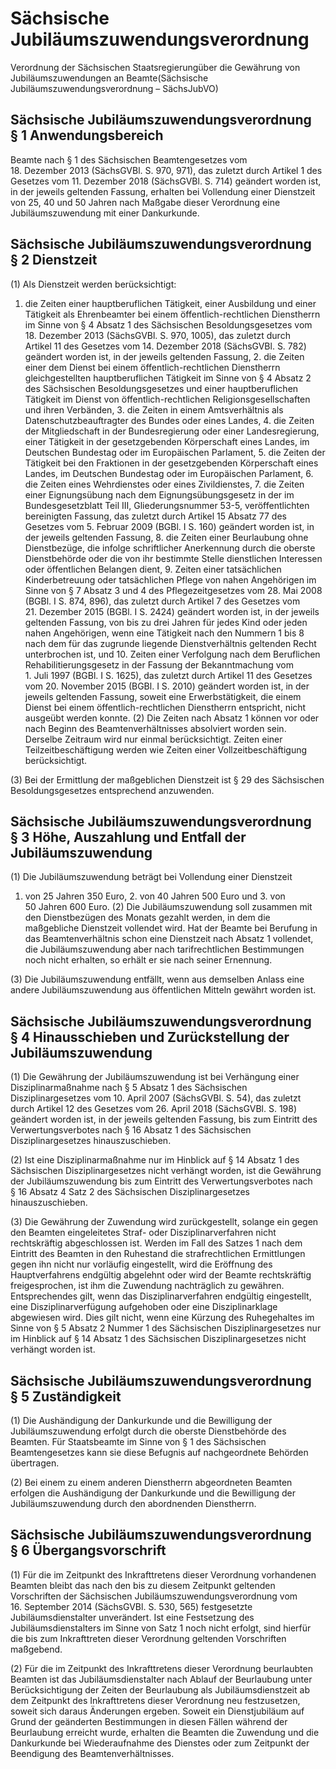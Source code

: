 # Sächsische Jubiläumszuwendungsverordnung

Verordnung der Sächsischen Staatsregierungüber die Gewährung von Jubiläumszuwendungen an Beamte(Sächsische Jubiläumszuwendungsverordnung – SächsJubVO)

## Sächsische Jubiläumszuwendungsverordnung § 1 Anwendungsbereich

Beamte nach § 1 des Sächsischen Beamtengesetzes vom 18. Dezember 2013 (SächsGVBl. S. 970, 971), das zuletzt durch Artikel 1 des Gesetzes vom 11. Dezember 2018 (SächsGVBl. S. 714) geändert worden ist, in der jeweils geltenden Fassung, erhalten bei Vollendung einer Dienstzeit von 25, 40 und 50 Jahren nach Maßgabe dieser Verordnung eine Jubiläumszuwendung mit einer Dankurkunde.


## Sächsische Jubiläumszuwendungsverordnung § 2 Dienstzeit

(1) Als Dienstzeit werden berücksichtigt:

1. die Zeiten einer hauptberuflichen Tätigkeit, einer Ausbildung und einer Tätigkeit als Ehrenbeamter bei einem öffentlich-rechtlichen Dienstherrn im Sinne von § 4 Absatz 1 des Sächsischen Besoldungsgesetzes vom 18. Dezember 2013 (SächsGVBl. S. 970, 1005), das zuletzt durch Artikel 11 des Gesetzes vom 14. Dezember 2018 (SächsGVBl. S. 782) geändert worden ist, in der jeweils geltenden Fassung, 2. die Zeiten einer dem Dienst bei einem öffentlich-rechtlichen Dienstherrn gleichgestellten hauptberuflichen Tätigkeit im Sinne von § 4 Absatz 2 des Sächsischen Besoldungsgesetzes und einer hauptberuflichen Tätigkeit im Dienst von öffentlich-rechtlichen Religionsgesellschaften und ihren Verbänden, 3. die Zeiten in einem Amtsverhältnis als Datenschutzbeauftragter des Bundes oder eines Landes, 4. die Zeiten der Mitgliedschaft in der Bundesregierung oder einer Landesregierung, einer Tätigkeit in der gesetzgebenden Körperschaft eines Landes, im Deutschen Bundestag oder im Europäischen Parlament, 5. die Zeiten der Tätigkeit bei den Fraktionen in der gesetzgebenden Körperschaft eines Landes, im Deutschen Bundestag oder im Europäischen Parlament, 6. die Zeiten eines Wehrdienstes oder eines Zivildienstes, 7. die Zeiten einer Eignungsübung nach dem Eignungsübungsgesetz in der im Bundesgesetzblatt Teil III, Gliederungsnummer 53-5, veröffentlichten bereinigten Fassung, das zuletzt durch Artikel 15 Absatz 77 des Gesetzes vom 5. Februar 2009 (BGBl. I S. 160) geändert worden ist, in der jeweils geltenden Fassung, 8. die Zeiten einer Beurlaubung ohne Dienstbezüge, die infolge schriftlicher Anerkennung durch die oberste Dienstbehörde oder die von ihr bestimmte Stelle dienstlichen Interessen oder öffentlichen Belangen dient, 9. Zeiten einer tatsächlichen Kinderbetreuung oder tatsächlichen Pflege von nahen Angehörigen im Sinne von § 7 Absatz 3 und 4 des Pflegezeitgesetzes vom 28. Mai 2008 (BGBl. I S. 874, 896), das zuletzt durch Artikel 7 des Gesetzes vom 21. Dezember 2015 (BGBl. I S. 2424) geändert worden ist, in der jeweils geltenden Fassung, von bis zu drei Jahren für jedes Kind oder jeden nahen Angehörigen, wenn eine Tätigkeit nach den Nummern 1 bis 8 nach dem für das zugrunde liegende Dienstverhältnis geltenden Recht unterbrochen ist, und 10. Zeiten einer Verfolgung nach dem Beruflichen Rehabilitierungsgesetz in der Fassung der Bekanntmachung vom 1. Juli 1997 (BGBl. I S. 1625), das zuletzt durch Artikel 11 des Gesetzes vom 20. November 2015 (BGBl. I S. 2010) geändert worden ist, in der jeweils geltenden Fassung, soweit eine Erwerbstätigkeit, die einem Dienst bei einem öffentlich-rechtlichen Dienstherrn entspricht, nicht ausgeübt werden konnte. (2) Die Zeiten nach Absatz 1 können vor oder nach Beginn des Beamtenverhältnisses absolviert worden sein. Derselbe Zeitraum wird nur einmal berücksichtigt. Zeiten einer Teilzeitbeschäftigung werden wie Zeiten einer Vollzeitbeschäftigung berücksichtigt.

(3) Bei der Ermittlung der maßgeblichen Dienstzeit ist § 29 des Sächsischen Besoldungsgesetzes entsprechend anzuwenden.


## Sächsische Jubiläumszuwendungsverordnung § 3 Höhe, Auszahlung und Entfall der Jubiläumszuwendung

(1) Die Jubiläumszuwendung beträgt bei Vollendung einer Dienstzeit

1. von 25 Jahren 350 Euro, 2. von 40 Jahren 500 Euro und 3. von 50 Jahren 600 Euro. (2) Die Jubiläumszuwendung soll zusammen mit den Dienstbezügen des Monats gezahlt werden, in dem die maßgebliche Dienstzeit vollendet wird. Hat der Beamte bei Berufung in das Beamtenverhältnis schon eine Dienstzeit nach Absatz 1 vollendet, die Jubiläumszuwendung aber nach tarifrechtlichen Bestimmungen noch nicht erhalten, so erhält er sie nach seiner Ernennung.

(3) Die Jubiläumszuwendung entfällt, wenn aus demselben Anlass eine andere Jubiläumszuwendung aus öffentlichen Mitteln gewährt worden ist.


## Sächsische Jubiläumszuwendungsverordnung § 4 Hinausschieben und Zurückstellung der Jubiläumszuwendung

(1) Die Gewährung der Jubiläumszuwendung ist bei Verhängung einer Disziplinarmaßnahme nach § 5 Absatz 1 des Sächsischen Disziplinargesetzes vom 10. April 2007 (SächsGVBl. S. 54), das zuletzt durch Artikel 12 des Gesetzes vom 26. April 2018 (SächsGVBl. S. 198) geändert worden ist, in der jeweils geltenden Fassung, bis zum Eintritt des Verwertungsverbotes nach § 16 Absatz 1 des Sächsischen Disziplinargesetzes hinauszuschieben.

(2) Ist eine Disziplinarmaßnahme nur im Hinblick auf § 14 Absatz 1 des Sächsischen Disziplinargesetzes nicht verhängt worden, ist die Gewährung der Jubiläumszuwendung bis zum Eintritt des Verwertungsverbotes nach § 16 Absatz 4 Satz 2 des Sächsischen Disziplinargesetzes hinauszuschieben.

(3) Die Gewährung der Zuwendung wird zurückgestellt, solange ein gegen den Beamten eingeleitetes Straf- oder Disziplinarverfahren nicht rechtskräftig abgeschlossen ist. Werden im Fall des Satzes 1 nach dem Eintritt des Beamten in den Ruhestand die strafrechtlichen Ermittlungen gegen ihn nicht nur vorläufig eingestellt, wird die Eröffnung des Hauptverfahrens endgültig abgelehnt oder wird der Beamte rechtskräftig freigesprochen, ist ihm die Zuwendung nachträglich zu gewähren. Entsprechendes gilt, wenn das Disziplinarverfahren endgültig eingestellt, eine Disziplinarverfügung aufgehoben oder eine Disziplinarklage abgewiesen wird. Dies gilt nicht, wenn eine Kürzung des Ruhegehaltes im Sinne von § 5 Absatz 2 Nummer 1 des Sächsischen Disziplinargesetzes nur im Hinblick auf § 14 Absatz 1 des Sächsischen Disziplinargesetzes nicht verhängt worden ist.


## Sächsische Jubiläumszuwendungsverordnung § 5 Zuständigkeit

(1) Die Aushändigung der Dankurkunde und die Bewilligung der Jubiläumszuwendung erfolgt durch die oberste Dienstbehörde des Beamten. Für Staatsbeamte im Sinne von § 1 des Sächsischen Beamtengesetzes kann sie diese Befugnis auf nachgeordnete Behörden übertragen.

(2) Bei einem zu einem anderen Dienstherrn abgeordneten Beamten erfolgen die Aushändigung der Dankurkunde und die Bewilligung der Jubiläumszuwendung durch den abordnenden Dienstherrn.


## Sächsische Jubiläumszuwendungsverordnung § 6 Übergangsvorschrift

(1) Für die im Zeitpunkt des Inkrafttretens dieser Verordnung vorhandenen Beamten bleibt das nach den bis zu diesem Zeitpunkt geltenden Vorschriften der Sächsischen Jubiläumszuwendungsverordnung vom 16. September 2014 (SächsGVBl. S. 530, 565) festgesetzte Jubiläumsdienstalter unverändert. Ist eine Festsetzung des Jubiläumsdienstalters im Sinne von Satz 1 noch nicht erfolgt, sind hierfür die bis zum Inkrafttreten dieser Verordnung geltenden Vorschriften maßgebend.

(2) Für die im Zeitpunkt des Inkrafttretens dieser Verordnung beurlaubten Beamten ist das Jubiläumsdienstalter nach Ablauf der Beurlaubung unter Berücksichtigung der Zeiten der Beurlaubung als Jubiläumsdienstzeit ab dem Zeitpunkt des Inkrafttretens dieser Verordnung neu festzusetzen, soweit sich daraus Änderungen ergeben. Soweit ein Dienstjubiläum auf Grund der geänderten Bestimmungen in diesen Fällen während der Beurlaubung erreicht wurde, erhalten die Beamten die Zuwendung und die Dankurkunde bei Wiederaufnahme des Dienstes oder zum Zeitpunkt der Beendigung des Beamtenverhältnisses.

